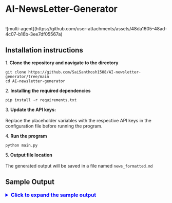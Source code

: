 # AI-NewsLetter-Generator
<br>
![multi-agent](https://github.com/user-attachments/assets/48da1605-48ad-4c07-b16b-3ee7df05567a)

## Installation instructions

1.<b> Clone the repository and navigate to the directory</b>
```
git clone https://github.com/SaiSanthosh1508/AI-newsletter-generator/tree/main 
cd AI-newsletter-generator
```

2.<b> Installing the required dependencies</b>
```
pip install -r requirements.txt
```

3.<b> Update the API keys:</b><br><br>
Replace the placeholder variables with the respective API keys in the configuration file before running the program.

4.<b> Run the program</b>
```
python main.py
```

5.<b> Output file location</b><br><br>
The generated output will be saved in a file named `news_formatted.md`

## Sample Output

<details>
  <summary style="color:blue; font-size:16px; font-weight:bold; cursor:pointer;">
    Click to expand the sample output
  </summary>

### 📰 AI Daily Digest - 24/09/2024

#### 1. **Meta Urges California Attorney General to Stop OpenAI From Becoming For-Profit**
   - 📅 **Date**: 20/09/2024
   - 📝 **Summary**: Meta has urged the California Attorney General to stop OpenAI from becoming a for-profit company, citing concerns over the potential impact on the AI industry. This move is seen as a strategic attempt by Meta to maintain its competitive edge in the AI market. The company believes that OpenAI's transition to a for-profit entity could lead to unfair advantages and undermine the integrity of the AI industry. Meta's concerns are centered around the potential for OpenAI to prioritize profits over responsible AI development and deployment. The California Attorney General's decision on this matter is eagerly anticipated, as it could have far-reaching implications for the AI industry. The development of AI is a rapidly evolving field, with new advancements and innovations emerging regularly. As such, it is essential for companies like Meta and OpenAI to prioritize responsible AI development and ensure that their actions align with the greater good. 
   - 🔗 **Source**: https://www.wsj.com/tech/ai
   - 🏷️ **Category**: AI Ethics
   - 📝 **Key Insights**: This article highlights the growing concerns over the commercialization of AI and the need for regulatory oversight to ensure that AI development prioritizes societal benefits over profits.

---

#### 2. **Amazon Bedrock gains new AI models, tools, and features**
   - 📅 **Date**: 18/09/2024
   - 📝 **Summary**: Amazon Web Services (AWS) has announced improvements to its fully managed generative AI service, Bedrock, including new AI models, tools, and features. These enhancements aim to simplify the development and deployment of AI applications, making it more accessible to businesses and developers. The updated Bedrock service includes advanced natural language processing capabilities, improved computer vision, and enhanced support for edge devices. With these new features, AWS is poised to further solidify its position as a leading provider of cloud-based AI services. The integration of Bedrock with other AWS services will enable seamless AI adoption across various industries, driving innovation and efficiency. As AI continues to transform the business landscape, the importance of user-friendly and scalable AI solutions like Bedrock cannot be overstated. 
   - 🔗 **Source**: https://aiweekly.co/
   - 🏷️ **Category**: AI Models
   - 📝 **Key Insights**: This article discusses the latest advancements in Amazon's Bedrock service, highlighting its potential to accelerate AI adoption and drive business innovation through enhanced AI capabilities and user-friendly deployment options.

</details>
<br>



